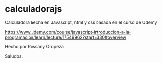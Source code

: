 # calculadorajs
Calculadora hecha en Javascript, html y css basada en el curso de Udemy 

https://www.udemy.com/course/javascript-introduccion-a-la-programacion/learn/lecture/17549962?start=330#overview

Hecho por Rossany Oropeza

Saludos.
